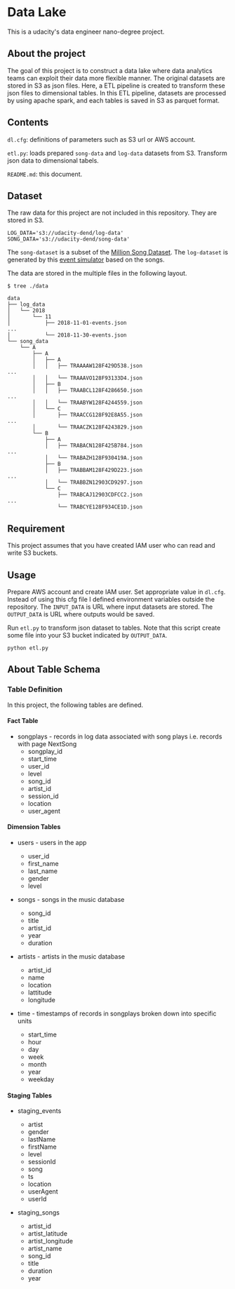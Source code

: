 # Data Lake

This is a udacity's data engineer nano-degree project.

## About the project

The goal of this project is to construct a data lake where data analytics teams can exploit their data more flexible manner.
The original datasets are stored in S3 as json files. Here, a ETL pipeline is created to transform these json files to dimensional tables.
In this ETL pipeline, datasets are processed by using apache spark, and each tables is saved in S3 as parquet format.


## Contents
`dl.cfg`: definitions of parameters such as S3 url or AWS account.

`etl.py`: loads prepared `song-data` and `log-data` datasets from S3. Transform json data to dimensional tabels.

`README.md`: this document.

## Dataset
The raw data for this project are not included in this repository. 
They are stored in S3.

```
LOG_DATA='s3://udacity-dend/log-data'
SONG_DATA='s3://udacity-dend/song-data'
```

The `song-dataset` is a subset of the [Million Song Dataset](https://labrosa.ee.columbia.edu/millionsong/).
The `log-dataset` is generated by this [event simulator](https://github.com/Interana/eventsim) based on the songs.

The data are stored in the multiple files in the following layout.

```
$ tree ./data

data
├── log_data
│   └── 2018
│       └── 11
│           ├── 2018-11-01-events.json
...
│           └── 2018-11-30-events.json
└── song_data
    └── A
        ├── A
        │   ├── A
        │   │   ├── TRAAAAW128F429D538.json
...
        │   │   └── TRAAAVO128F93133D4.json
        │   ├── B
        │   │   ├── TRAABCL128F4286650.json
...
        │   │   └── TRAABYW128F4244559.json
        │   └── C
        │       ├── TRAACCG128F92E8A55.json
...
        │       └── TRAACZK128F4243829.json
        └── B
            ├── A
            │   ├── TRABACN128F425B784.json
...
            │   └── TRABAZH128F930419A.json
            ├── B
            │   ├── TRABBAM128F429D223.json
...
            │   └── TRABBZN12903CD9297.json
            └── C
                ├── TRABCAJ12903CDFCC2.json
...
                └── TRABCYE128F934CE1D.json
```

## Requirement

This project assumes that you have created IAM user who can read and write S3 buckets.

## Usage
Prepare AWS account and create IAM user. Set appropriate value in `dl.cfg`.
Instead of using this cfg file I defined environment variables outside the repository.
The `INPUT_DATA` is URL where input datasets are stored.
The `OUTPUT_DATA` is URL where outputs would be saved.

Run `etl.py` to transform json dataset to tables. Note that this script create some file into your S3 bucket indicated by `OUTPUT_DATA`.

```
python etl.py
```

## About Table Schema

### Table Definition

In this project, the following tables are defined.

#### Fact Table

* songplays - records in log data associated with song plays i.e. records with page NextSong
  - songplay_id
  - start_time
  - user_id
  - level
  - song_id
  - artist_id
  - session_id
  - location
  - user_agent

#### Dimension Tables
* users - users in the app
  - user_id
  - first_name
  - last_name
  - gender
  - level

* songs - songs in the music database
  - song_id
  - title
  - artist_id
  - year
  - duration

* artists - artists in the music database
  - artist_id
  - name
  - location
  - lattitude
  - longitude

* time - timestamps of records in songplays broken down into specific units
  - start_time
  - hour
  - day
  - week
  - month
  - year
  - weekday

#### Staging Tables

* staging_events
  - artist
  - gender
  - lastName
  - firstName
  - level
  - sessionId
  - song
  - ts
  - location
  - userAgent
  - userId

* staging_songs
  - artist_id
  - artist_latitude
  - artist_longitude
  - artist_name
  - song_id
  - title
  - duration
  - year

